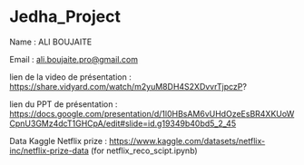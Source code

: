 # Jedha_Project

Name : ALI BOUJAITE 

Email : ali.boujaite.pro@gmail.com

lien de la video de présentation : https://share.vidyard.com/watch/m2yuM8DH4S2XDvvrTjpczP?

lien du PPT de présentation : https://docs.google.com/presentation/d/1l0HBsAM6vUHdOzeEsBR4XKUoWCpnU3GMz4dcT1GHCpA/edit#slide=id.g19349b40bd5_2_45


Data Kaggle Netflix prize : https://www.kaggle.com/datasets/netflix-inc/netflix-prize-data (for netflix_reco_scipt.ipynb)


